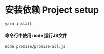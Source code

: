 # 安装依赖 Project setup

```sh
yarn install
```

#### 命令行中使用 node 运行JS文件

```sh
node promise/promise-all.js
```